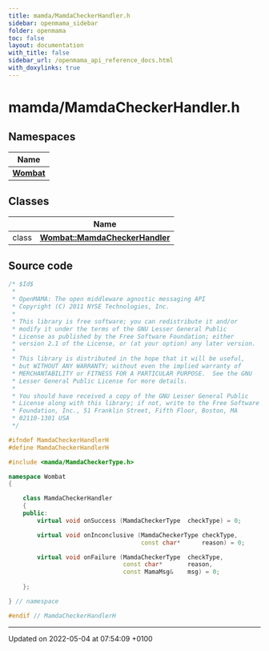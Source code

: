 ```yaml
---
title: mamda/MamdaCheckerHandler.h
sidebar: openmama_sidebar
folder: openmama
toc: false
layout: documentation
with_title: false
sidebar_url: /openmama_api_reference_docs.html
with_doxylinks: true
---
```


# mamda/MamdaCheckerHandler.h



## Namespaces

| Name           |
| -------------- |
| **[Wombat](namespaceWombat.html)**  |

## Classes

|                | Name           |
| -------------- | -------------- |
| class | **[Wombat::MamdaCheckerHandler](classWombat_1_1MamdaCheckerHandler.html)**  |




## Source code

```cpp
/* $Id$
 *
 * OpenMAMA: The open middleware agnostic messaging API
 * Copyright (C) 2011 NYSE Technologies, Inc.
 *
 * This library is free software; you can redistribute it and/or
 * modify it under the terms of the GNU Lesser General Public
 * License as published by the Free Software Foundation; either
 * version 2.1 of the License, or (at your option) any later version.
 *
 * This library is distributed in the hope that it will be useful,
 * but WITHOUT ANY WARRANTY; without even the implied warranty of
 * MERCHANTABILITY or FITNESS FOR A PARTICULAR PURPOSE.  See the GNU
 * Lesser General Public License for more details.
 *
 * You should have received a copy of the GNU Lesser General Public
 * License along with this library; if not, write to the Free Software
 * Foundation, Inc., 51 Franklin Street, Fifth Floor, Boston, MA
 * 02110-1301 USA
 */

#ifndef MamdaCheckerHandlerH
#define MamdaCheckerHandlerH

#include <mamda/MamdaCheckerType.h>

namespace Wombat
{

    class MamdaCheckerHandler
    {
    public:
        virtual void onSuccess (MamdaCheckerType  checkType) = 0;

        virtual void onInconclusive (MamdaCheckerType checkType,
                                     const char*      reason) = 0;

        virtual void onFailure (MamdaCheckerType  checkType,
                                const char*       reason,
                                const MamaMsg&    msg) = 0;
        
    };

} // namespace

#endif // MamdaCheckerHandlerH
```


-------------------------------

Updated on 2022-05-04 at 07:54:09 +0100
